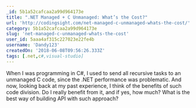 ```yaml
---
_id: 5b1a52cafcaa2a99d964173e
title: ".NET Managed + C Unmanaged: What’s the Cost?"
url: 'http://codingsight.com/net-managed-c-unmanaged-whats-the-cost/'
category: 5b1a52cafcaa2a99d964173e
slug: 'net-managed-c-unmanaged-whats-the-cost'
user_id: 5aaa4af315c227023e22fe4b
username: 'Dandy123'
createdOn: '2018-06-08T09:56:26.333Z'
tags: [.net,c#,visual-studio]
---
```


When I was programming in C#, I used to send all recursive tasks to an unmanaged C code, since the .NET performance was problematic. And now, looking back at my past experience, I think of the benefits of such code division. Do I really benefit from it, and if yes, how much? What is the best way of building API with such approach?
